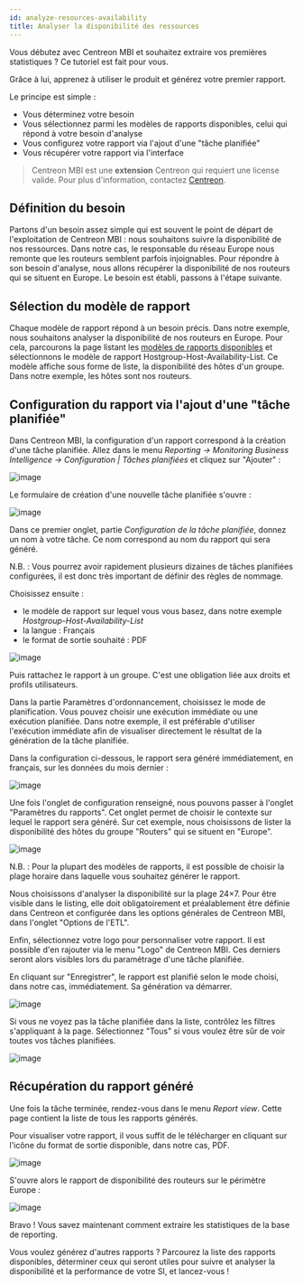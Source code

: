 ```yaml
---
id: analyze-resources-availability
title: Analyser la disponibilité des ressources
---
```


Vous débutez avec Centreon MBI et souhaitez extraire vos premières
statistiques ? Ce tutoriel est fait pour vous.

Grâce à lui, apprenez à utiliser le produit et générez votre premier
rapport.

Le principe est simple :

-   Vous déterminez votre besoin
-   Vous sélectionnez parmi les modèles de rapports disponibles, celui
    qui répond à votre besoin d'analyse
-   Vous configurez votre rapport via l'ajout d'une "tâche planifiée"
-   Vous récupérer votre rapport via l'interface

> Centreon MBI est une **extension** Centreon qui requiert une license valide. Pour plus d'information,
> contactez [Centreon](mailto:sales@centreon.com).

## Définition du besoin

Partons d'un besoin assez simple qui est souvent le point de départ de
l'exploitation de Centreon MBI : nous souhaitons suivre la disponibilité
de nos ressources. Dans notre cas, le responsable du réseau Europe nous
remonte que les routeurs semblent parfois injoignables. Pour répondre à
son besoin d'analyse, nous allons récupérer la disponibilité de nos
routeurs qui se situent en Europe. Le besoin est établi, passons à
l'étape suivante.

## Sélection du modèle de rapport

Chaque modèle de rapport répond à un besoin précis. Dans notre exemple,
nous souhaitons analyser la disponibilité de nos routeurs en Europe.
Pour cela, parcourons la page listant
les [modèles de rapports disponibles](../reporting/reports.html) et sélectionnons le modèle de rapport
Hostgroup-Host-Availability-List. Ce modèle affiche sous forme de liste,
la disponibilité des hôtes d'un groupe. Dans notre exemple, les hôtes
sont nos routeurs.

## Configuration du rapport via l'ajout d'une "tâche planifiée"

Dans Centreon MBI, la configuration d'un rapport correspond à la
création d'une tâche planifiée. Allez dans le menu *Reporting →
Monitoring Business Intelligence → Configuration \| Tâches planifiées*
et cliquez sur "Ajouter" :

![image](../assets/getting-started/1_FR_createJob.png)

Le formulaire de création d'une nouvelle tâche planifiée s'ouvre :

![image](../assets/getting-started/2_FR_createJob_FirstTab.png)

Dans ce premier onglet, partie *Configuration de la tâche planifiée*,
donnez un nom à votre tâche. Ce nom correspond au nom du rapport qui
sera généré.

N.B. : Vous pourrez avoir rapidement plusieurs dizaines de tâches
planifiées configurées, il est donc très important de définir des règles
de nommage.

Choisissez ensuite :

-   le modèle de rapport sur lequel vous vous basez, dans notre exemple
    *Hostgroup-Host-Availability-List*
-   la langue : Français
-   le format de sortie souhaité : PDF

![image](../assets/getting-started/createJob_ListReport.png)

Puis rattachez le rapport à un groupe. C'est une obligation liée aux
droits et profils utilisateurs.

Dans la partie Paramètres d'ordonnancement, choisissez le mode de
planification. Vous pouvez choisir une exécution immédiate ou une
exécution planifiée. Dans notre exemple, il est préférable d'utiliser
l'exécution immédiate afin de visualiser directement le résultat de la
génération de la tâche planifiée.

Dans la configuration ci-dessous, le rapport sera généré immédiatement,
en français, sur les données du mois dernier :

![image](../assets/getting-started/3_FR_createJob_FirstTab_Filled.png)

Une fois l'onglet de configuration renseigné, nous pouvons passer à
l'onglet "Paramètres du rapports". Cet onglet permet de choisir le
contexte sur lequel le rapport sera généré. Sur cet exemple, nous
choisissons de lister la disponibilité des hôtes du groupe "Routers" qui
se situent en "Europe".

![image](../assets/getting-started/4_FR_createJob_Parameter.png)

N.B. : Pour la plupart des modèles de rapports, il est possible de
choisir la plage horaire dans laquelle vous souhaitez générer le
rapport.

Nous choisissons d'analyser la disponibilité sur la plage 24×7. Pour
être visible dans le listing, elle doit obligatoirement et préalablement
être définie dans Centreon et configurée dans les options générales de
Centreon MBI, dans l'onglet "Options de l'ETL".

Enfin, sélectionnez votre logo pour personnaliser votre rapport. Il est
possible d'en rajouter via le menu "Logo" de Centreon MBI. Ces derniers
seront alors visibles lors du paramétrage d'une tâche planifiée.

En cliquant sur "Enregistrer", le rapport est planifié selon le mode
choisi, dans notre cas, immédiatement. Sa génération va démarrer.

![image](../assets/getting-started/5_FR_generateJob.png)

Si vous ne voyez pas la tâche planifiée dans la liste, contrôlez les
filtres s'appliquant à la page. Sélectionnez "Tous" si vous voulez être
sûr de voir toutes vos tâches planifiées.

![image](../assets/getting-started/6_FR_generateJob_Filter.png)

## Récupération du rapport généré

Une fois la tâche terminée, rendez-vous dans le menu *Report view*.
Cette page contient la liste de tous les rapports générés.

Pour visualiser votre rapport, il vous suffit de le télécharger en
cliquant sur l'icône du format de sortie disponible, dans notre cas,
PDF.

![image](../assets/getting-started/7_FR_reportView.png)

S'ouvre alors le rapport de disponibilité des routeurs sur le périmètre
Europe :

![image](../assets/getting-started/8_FR_availabilityReport.png)

Bravo ! Vous savez maintenant comment extraire les statistiques de la
base de reporting.

Vous voulez générez d'autres rapports ? Parcourez la liste des rapports
disponibles, déterminer ceux qui seront utiles pour suivre et analyser
la disponibilité et la performance de votre SI, et lancez-vous !
